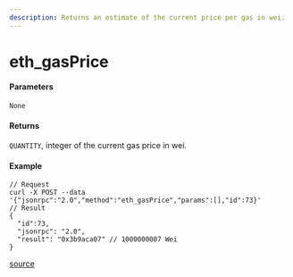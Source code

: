 ```yaml
---
description: Returns an estimate of the current price per gas in wei.
---
```


# eth\_gasPrice

#### Parameters

`None`

#### Returns

`QUANTITY`, integer of the current gas price in wei.

#### Example

```
// Request
curl -X POST --data '{"jsonrpc":"2.0","method":"eth_gasPrice","params":[],"id":73}'
// Result
{
  "id":73,
  "jsonrpc": "2.0",
  "result": "0x3b9aca07" // 1000000007 Wei
}
```

[source](https://ethereum.org/en/developers/docs/apis/json-rpc/#eth\_gasprice)

